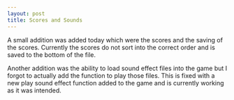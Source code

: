 ```yaml
---
layout: post
title: Scores and Sounds
---
```

A small addition was added today which were the scores and the saving of the scores. Currently the scores do not sort into the correct order and is saved to the bottom of the file.

Another addition was the ability to load sound effect files into the game but I forgot to actually add the function to play those files. This is fixed with a new play sound effect function added to the game and is currently working as it was intended.